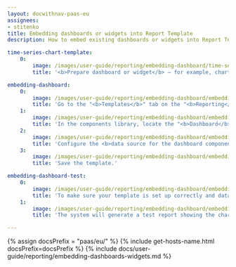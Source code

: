 ```yaml
---
layout: docwithnav-paas-eu
assignees:
- stitenko
title: Embedding dashboards or widgets into Report Template
description: How to embed existing dashboards or widgets into Report Template

time-series-chart-template:
    0:
        image: /images/user-guide/reporting/embedding-dashboard/time-series-chart-template-1-pe.png
        title: '<b>Prepare dashboard or widget</b> — for example, chart, you want to embed into the report.'

embedding-dashboard:
    0:
        image: /images/user-guide/reporting/embedding-dashboard/embedding-dashboard-1-pe.png
        title: 'Go to the "<b>Templates</b>" tab on the "<b>Reporting</b>" page. Either select an existing <b>report template</b> or create a new one.'
    1:
        image: /images/user-guide/reporting/embedding-dashboard/embedding-dashboard-2-pe.png
        title: 'In the components library, locate the "<b>Dashboard</b>" component and drag it into the <b>content area</b> of your report.'
    2:
        image: /images/user-guide/reporting/embedding-dashboard/embedding-dashboard-3-pe.png
        title: 'Configure the <b>data source for the dashboard component</b>:<br>- In the "<b>Datasource</b>" section select the device whose data should be displayed in the dashboard.<br>- In the "<b>Target dashboard</b>" section, specify which dashboard you want to embed into the report.<br>- Save the component.'
    3:
        image: /images/user-guide/reporting/embedding-dashboard/embedding-dashboard-4-pe.png
        title: 'Save the template.'

embedding-dashboard-test:
    0:
        image: /images/user-guide/reporting/embedding-dashboard/embedding-dashboard-5-pe.png
        title: 'To make sure your template is set up correctly and data displays as expected, click "<b>Generate test report</b>" (located next to the "Save" button). '
    1:
        image: /images/user-guide/reporting/embedding-dashboard/embedding-dashboard-6-pe.png
        title: 'The system will generate a test report showing the chart.'

---
```


{% assign docsPrefix = "paas/eu/" %}
{% include get-hosts-name.html docsPrefix=docsPrefix %}
{% include docs/user-guide/reporting/embedding-dashboards-widgets.md %}